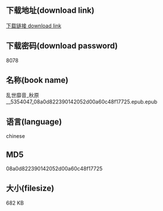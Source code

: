 ## 下载地址(download link)
[下载链接 download link](https://voluble-croquembouche-d321dc.netlify.app/?s=%E4%B9%B1%E4%B8%96%E9%9D%A1%E9%9F%B3_%E7%A7%8B%E5%8E%9F__5354047_08a0d822390142052d00a60c48f17725.epub)

## 下载密码(download password)
8078

## 名称(book name)
乱世靡音_秋原__5354047_08a0d822390142052d00a60c48f17725.epub.epub

## 语言(language)
chinese

## MD5
08a0d822390142052d00a60c48f17725

## 大小(filesize)
682 KB
